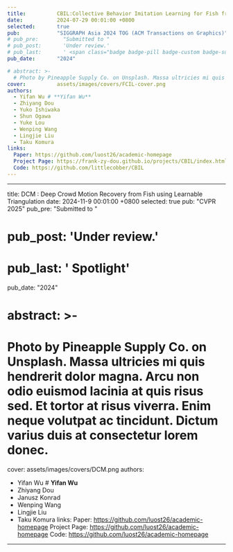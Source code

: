 ```yaml
---
title:          CBIL:Collective Behavior Imitation Learning for Fish from Real Videos
date:           2024-07-29 00:01:00 +0800
selected:       true
pub:            "SIGGRAPH Asia 2024 TOG (ACM Transactions on Graphics)"
# pub_pre:        "Submitted to "
# pub_post:       'Under review.'
# pub_last:       ' <span class="badge badge-pill badge-custom badge-success">Spotlight</span>'
pub_date:       "2024"

# abstract: >-
  # Photo by Pineapple Supply Co. on Unsplash. Massa ultricies mi quis hendrerit dolor magna. Arcu non odio euismod lacinia at quis risus sed. Et tortor at risus viverra. Enim neque volutpat ac tincidunt. Dictum varius duis at consectetur lorem donec.
cover:          assets/images/covers/FCIL-cover.png
authors:
  - Yifan Wu # **Yifan Wu**
  - Zhiyang Dou 
  - Yuko Ishiwaka
  - Shun Ogawa
  - Yuke Lou
  - Wenping Wang
  - Lingjie Liu
  - Taku Komura
links:
  Paper: https://github.com/luost26/academic-homepage
  Project Page: https://frank-zy-dou.github.io/projects/CBIL/index.html
  Code: https://github.com/littlecobber/CBIL
---
```


---
title:          DCM : Deep Crowd Motion Recovery from Fish using Learnable Triangulation
date:           2024-11-9 00:01:00 +0800
selected:       true
pub:            "CVPR 2025"
pub_pre:        "Submitted to "
# pub_post:       'Under review.'
# pub_last:       ' <span class="badge badge-pill badge-custom badge-success">Spotlight</span>'
pub_date:       "2024"

# abstract: >-
  # Photo by Pineapple Supply Co. on Unsplash. Massa ultricies mi quis hendrerit dolor magna. Arcu non odio euismod lacinia at quis risus sed. Et tortor at risus viverra. Enim neque volutpat ac tincidunt. Dictum varius duis at consectetur lorem donec.
cover:          assets/images/covers/DCM.png
authors:
  - Yifan Wu # **Yifan Wu**
  - Zhiyang Dou 
  - Janusz Konrad
  - Wenping Wang
  - Lingjie Liu
  - Taku Komura
links:
  Paper: https://github.com/luost26/academic-homepage
  Project Page: https://github.com/luost26/academic-homepage
  Code: https://github.com/luost26/academic-homepage
---

